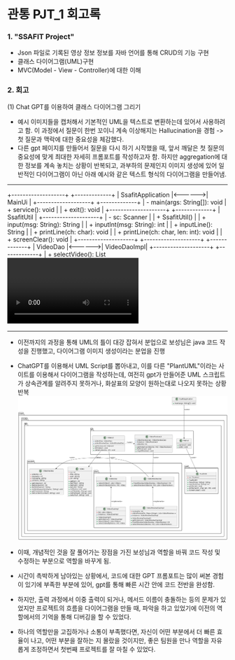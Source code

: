 # 관통 PJT_1 회고록


### 1. "SSAFIT Project"
- Json 파일로 기록된 영상 정보 정보를 자바 언어를 통해 CRUD의 기능 구현
- 클래스 다이어그램(UML)구현
- MVC(Model - View - Controller)에 대한 이해


### 2. 회고

(1) Chat GPT를 이용하여 클래스 다이어그램 그리기
- 예시 이미지들을 캡처해서 기본적인 UML을 텍스트로 변환하는데 있어서 사용하려고 함. 이 과정에서 질문이 한번 꼬이니 계속 이상해지는 Hallucination을 경험 -> 첫 질문과 맥락에 대한 중요성을 체감했다.
- 다른 gpt 페이지를 만들어서 질문을 다시 하기 시작했을 때, 앞서 깨달은 첫 질문의 중요성에 맞게 최대한 자세히 프롬포트를 작성하고자 함. 하지만  aggregation에 대한 정보를 계속 놓치는 상황이 반복되고, 과부하의 문제인지 이미지 생성에 있어 일반적인 다이어그램이 아닌 아래 예시와 같은 텍스트 형식의 다이어그램을 만들어냄.

-----------------

+-------------------+        +-------------+
| SsafitApplication |<------>| MainUi      |
+-------------------+        +-------------+
| - main(args: String[]): void | + service(): void |
                            | + exit(): void    |
+--------------------+       +-------------+
| SsafitUtil         |
+--------------------+
| - sc: Scanner      |
| + SsafitUtil()     |
| + input(msg: String): String  |
| + inputInt(msg: String): int  |
| + inputLine(): String         |
| + printLine(ch: char): void   |
| + printLine(ch: char, len: int): void |
| + screenClear(): void         |
+--------------------+
+--------------------+        +-------------+
| VideoDao           |<------>| VideoDaoImpl|
+--------------------+        +-------------+
| + selectVideo(): List<Video>  | - list: List<Video> |
| + selectVideoByNo(no: int): Video | - instance: VideoDaoImpl |
                                | + getInstance(): VideoDaoImpl |
                                | + selectVideo(): List<Video>  |
                                | + selectVideoByNo(no: int): Video |
+---------------------+      +--------------+
| Video               |      | VideoUi      |
+---------------------+      +--------------+
| - no: int           |      | - videoDao: VideoDao |
| - title: String     |      | + service(): void    |
| - part: String      |      | + detailVideo(): void|
| - url: String       |
| + getNo(): int      |
| + setNo(no: int): void    |
| + getTitle(): String     |
| + setTitle(title: String): void  |
| + getPart(): String      |
| + setPart(part: String): void    |
| + getUrl(): String       |
| + setUrl(url: String): void      |
| + toString(): String     |
+---------------------+
+----------------------+       +-------------------+
| VideoReviewDao       |<------| VideoReviewDaoImpl|
+----------------------+       +-------------------+
| + insertReview(videoReview: VideoReview): int |
| + selectReview(videoNo: int): List<VideoReview> |
                                | - reviewNo: int         |
                                | - videoReviewDb: Map<Integer, List<VideoReview>> |
                                | - instance: VideoReviewDaoImpl |
                                | + getInstance(): VideoReviewDaoImpl |
                                | + insertReview(videoReview: VideoReview): int |
                                | + selectReview(videoNo: int): List<VideoReview> |
+----------------------+       +-------------------+
| VideoReview          |
+----------------------+
| - videoNo: int       |
| - reviewNo: int      |
| - nickName: String   |
| - content: String    |
| + getVideoNo(): int  |
| + setVideoNo(videoNo: int): void |
| + getReviewNo(): int |
| + setReviewNo(reviewNo: int): void |
| + getNickName(): String           |
| + setNickName(nickName: String): void |
| + getContent(): String            |
| + setContent(content: String): void |
+----------------------+      +------------------+
| VideoReviewUi        |      | - videoReviewDao: VideoReviewDao |
+----------------------+      | - videoNo: int                   |
| + service(): void    |      | + service(): void                |
| + listReview(): void |      | + listReview(): void             |
| + registerReview(): void  |  | + registerReview(): void        |
+----------------------+



-----------------

- 이전까지의 과정을 통해 UML의 틀이 대강 잡혀서 분업으로 보성님은 java 코드 작성을 진행했고, 다이어그램 이미지 생성이라는 분업을 진행
- ChatGPT를 이용해서 UML Script를 뽑아내고, 이를 다른 "PlantUML"이라는 사이트를 이용해서 다이어그램을 작성하는데, 여전히 gpt가 만들어준 UML 스크립트가 상속관계를 알려주지 못하거나, 화살표의 모양이 원하는대로 나오지 못하는 상황 반복
![잘못된 클래스 다이어그램](./asset/실패한_다이어그램.png)


- 이때, 개념적인 것을 잘 풀어가는 장점을 가진 보성님과 역할을 바꿔 코드 작성 및 수정하는 부분으로 역할을 바꾸게 됨.
- 시간이 촉박하게 남아있는 상황에서, 코드에 대한 GPT 프롬포트는 많이 써본 경험이 있기에 부족한 부분에 있어, gpt를 통해 빠른 시간 안에 코드 전반을 완성함.
- 하지만, 출력 과정에서 이중 출력이 되거나, 메서드 이름이 충돌하는 등의 문제가 있었지만 프로젝트의 흐름을 다이어그램을 만들 때, 파악을 하고 있었기에 이전의 역할에서의 기억을 통해 디버깅을 할 수 있었다.
- 하나의 역할만을 고집하거나 소통이 부족했다면, 자신이 어떤 부분에서 더 빠른 효율이 나고, 어떤 부분을 잘하는 지 몰랐을 것이지만, 좋은 팀원을 만나 역할을 자유롭게 조정하면서 첫번째 프로젝트를 잘 마칠 수 있었다.